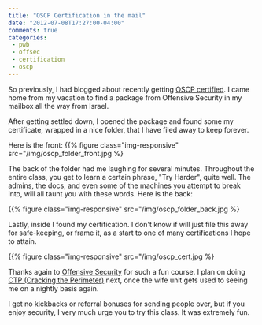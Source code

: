 ```yaml
---
title: "OSCP Certification in the mail"
date: "2012-07-08T17:27:00-04:00"
comments: true
categories:
 - pwb
 - offsec
 - certification
 - oscp
---
```


So previously, I had blogged about recently getting [OSCP certified](http://www.offensive-security.com/information-security-certifications/oscp-offensive-security-certified-professional). I came home from my vacation to find a package from Offensive Security in my mailbox all the way from Israel. 

<!-- more -->

After getting settled down, I opened the package and found some my certificate, wrapped in a nice folder, that I have filed away to keep forever. 

Here is the front: 
{{% figure class="img-responsive" src="/img/oscp_folder_front.jpg %}

The back of the folder had me laughing for several minutes. Throughout the entire class, you get to learn a certain phrase, "Try Harder", quite well. The admins, the docs, and even some of the machines you attempt to break into, will all taunt you with these words. Here is the back: 

{{% figure class="img-responsive" src="/img/oscp_folder_back.jpg %}

Lastly, inside I found my certification.  I don't know if will just file this away for safe-keeping, or frame it, as a start to one of many certifications I hope to attain. 

{{% figure class="img-responsive" src="/img/oscp_cert.jpg %}

Thanks again to [Offensive Security](http://www.offensive-security.com) for such a fun course. I plan on doing [CTP (Cracking the Perimeter)](http://www.offensive-security.com/information-security-training/cracking-the-perimeter/) next, once the wife unit gets used to seeing me on a nightly basis again. 

I get no kickbacks or referral bonuses for sending people over, but if you enjoy security, I very much urge you to try this class.  It was extremely fun.
